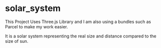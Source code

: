 # solar_system

This Project Uses Three.js Library and I am also using a bundles such as Parcel to make my work easier.

It is a solar system representing the real size and distance compared to the size of sun.
